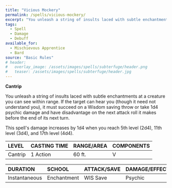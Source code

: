 ```yaml
---
title: "Vicious Mockery"
permalink: /spells/vicious-mockery/
excerpt: "You unleash a string of insults laced with subtle enchantments at a creature you can see within range."
tags:
  - Spell
  - Damage
  - Debuff
available_for:
  - Mischievous Apprentice
  - Bard
source: "Basic Rules"
# header:
#   overlay_image: /assets/images/spells/subterfuge/header.png
#   teaser: /assets/images/spells/subterfuge/header.jpg
---
```


**Cantrip**

You unleash a string of insults laced with subtle enchantments at a creature you can see within range. If the target can hear you (though it need not understand you), it must succeed on a Wisdom saving throw or take 1d4 psychic damage and have disadvantage on the next attack roll it makes before the end of its next turn.

This spell's damage increases by 1d4 when you reach 5th level (2d4), 11th level (3d4), and 17th level (4d4).

| LEVEL          | CASTING TIME   | RANGE/AREA     | COMPONENTS     |
| :------------- | :------------- | :------------- | :------------- |
| Cantrip        | 1 Action       | 60 ft.         | V              |

| DURATION       | SCHOOL         | ATTACK/SAVE    | DAMAGE/EFFECT  |
| :------------- | :------------- | :------------- | :------------- |
| Instantaneous  | Enchantment    | WIS Save       | Psychic        |
